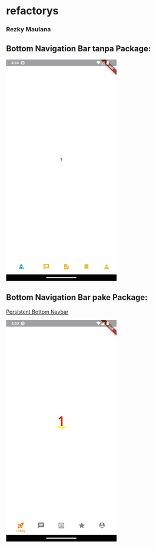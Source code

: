 # refactorys

### Rezky Maulana

## Bottom Navigation Bar tanpa Package: 

<img src="https://github.com/Breakrule/RefactoryS/blob/main/screenshots/default_style_flutter/Merged_document.gif" width="300" height="600" />

## Bottom Navigation Bar pake Package:
[Persistent Bottom Navbar](https://pub.dev/packages/persistent_bottom_nav_bar_v2)

<img src="https://github.com/Breakrule/RefactoryS/blob/main/screenshots/package_style/Merged_document(1).gif" width="300" height="600" />
